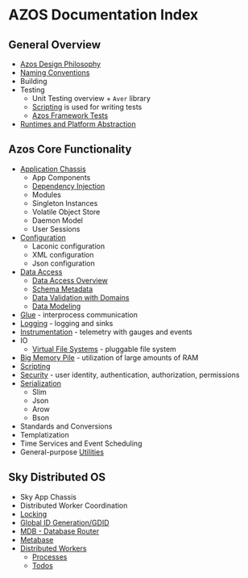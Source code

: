 # AZOS Documentation Index 

## General Overview
* [Azos Design Philosophy](philosophy.md)
* [Naming Conventions](naming-conventions.md)
* Building
* Testing
  * Unit Testing overview + `Aver` library
  * [Scripting](/src/Azos/Scripting) is used for writing tests
  * [Azos Framework Tests](/src/testing)
* [Runtimes and Platform Abstraction](/src/runtimes.md)

## Azos Core Functionality
* [Application Chassis](/src/Azos/Apps)
  * App Components
  * [Dependency Injection](/src/Azos/Apps/Injection)
  * Modules
  * Singleton Instances
  * Volatile Object Store
  * Daemon Model
  * User Sessions
* [Configuration](/src/Azos/Conf)
  * Laconic configuration
  * XML configuration
  * Json configuration
* [Data Access](/src/Azos/Data)
  * [Data Access Overview](/src/Azos/Data) 
  * [Schema Metadata](/src/Azos/Data/metadata.md)
  * [Data Validation with Domains](/src/Azos/Data/domains.md)
  * [Data Modeling](/src/Azos/Data/modeling.md)
* [Glue](/src/Azos/Glue) - interprocess communication
* [Logging](/src/Azos/Log) - logging and sinks
* [Instrumentation](/src/Azos/Instrumentation) - telemetry with gauges and events
* IO
  * [Virtual File Systems](/src/Azos/IO/FileSystem) - pluggable file system
* [Big Memory Pile](/src/Azos/Pile) - utilization of large amounts of RAM
* [Scripting](/src/Azos/Scripting)
* [Security](/src/Azos/Security) - user identity, authentication, authorization, permissions
* [Serialization](/src/Azos/Serialization)
  * Slim
  * Json
  * Arow
  * Bson
* Standards and Conversions
* Templatization
* Time Services and Event Scheduling
* General-purpose [Utilities](utilities.md)

## Sky Distributed OS
* Sky App Chassis
* Distributed Worker Coordination
* [Locking](/src/Azos.Sky/Locking)
* [Global ID Generation/GDID](/src/Azos.Sky/Identification)
* [MDB - Database Router](/src/Azos.Sky/Mdb)
* [Metabase](/src/Azos.Sky/Metabase)
* [Distributed Workers](/src/Azos.Sky/Workers)
  * [Processes](/src/Azos.Sky/Workers/processes.md) 
  * [Todos](/src/Azos.Sky/Workers/todos.md)

